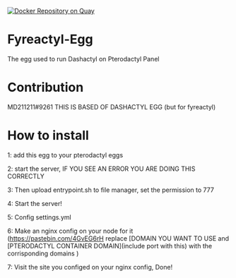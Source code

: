 [![Docker Repository on Quay](https://quay.io/repository/jamiegrimwood/dashactyl-egg/status "Docker Repository on Quay")](https://quay.io/repository/jamiegrimwood/dashactyl-egg)

# Fyreactyl-Egg
The egg used to run Dashactyl on Pterodactyl Panel

# Contribution
MD211211#9261
THIS IS BASED OF DASHACTYL EGG (but for fyreactyl)

# How to install
1: add this egg to your pterodactyl eggs

2: start the server, IF YOU SEE AN ERROR YOU ARE DOING THIS CORRECTLY

3: Then upload entrypoint.sh to file manager, set the permission to 777

4: Start the server!

5: Config settings.yml

6: Make an nginx config on your node for it (https://pastebin.com/4GvEG6rH replace [DOMAIN YOU WANT TO USE and [PTERODACTYL CONTAINER DOMAIN](include port with this) with the corrisponding domains )

7: Visit the site you configed on your nginx config, Done!
